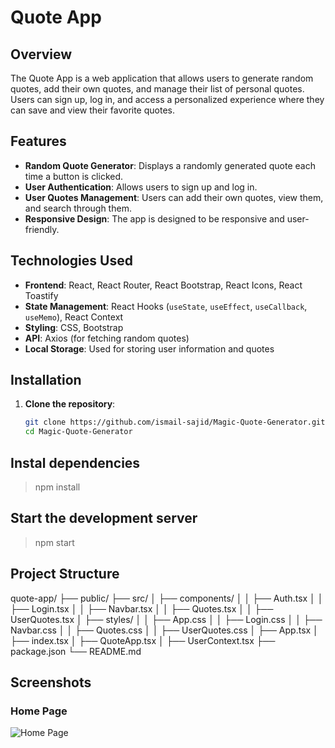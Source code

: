 # Quote App

## Overview

The Quote App is a web application that allows users to generate random quotes, add their own quotes, and manage their list of personal quotes. Users can sign up, log in, and access a personalized experience where they can save and view their favorite quotes.

## Features

- **Random Quote Generator**: Displays a randomly generated quote each time a button is clicked.
- **User Authentication**: Allows users to sign up and log in.
- **User Quotes Management**: Users can add their own quotes, view them, and search through them.
- **Responsive Design**: The app is designed to be responsive and user-friendly.

## Technologies Used

- **Frontend**: React, React Router, React Bootstrap, React Icons, React Toastify
- **State Management**: React Hooks (`useState`, `useEffect`, `useCallback`, `useMemo`), React Context
- **Styling**: CSS, Bootstrap
- **API**: Axios (for fetching random quotes)
- **Local Storage**: Used for storing user information and quotes

## Installation

1. **Clone the repository**:
   ```sh
   git clone https://github.com/ismail-sajid/Magic-Quote-Generator.git
   cd Magic-Quote-Generator
   ```

## Instal dependencies

> npm install

## Start the development server

> npm start

## Project Structure

quote-app/
├── public/
├── src/
│ ├── components/
│ │ ├── Auth.tsx
│ │ ├── Login.tsx
│ │ ├── Navbar.tsx
│ │ ├── Quotes.tsx
│ │ ├── UserQuotes.tsx
│ ├── styles/
│ │ ├── App.css
│ │ ├── Login.css
│ │ ├── Navbar.css
│ │ ├── Quotes.css
│ │ ├── UserQuotes.css
│ ├── App.tsx
│ ├── index.tsx
│ ├── QuoteApp.tsx
│ ├── UserContext.tsx
├── package.json
└── README.md

## Screenshots

### Home Page

![Home Page](Pictures/HomePage.png)
